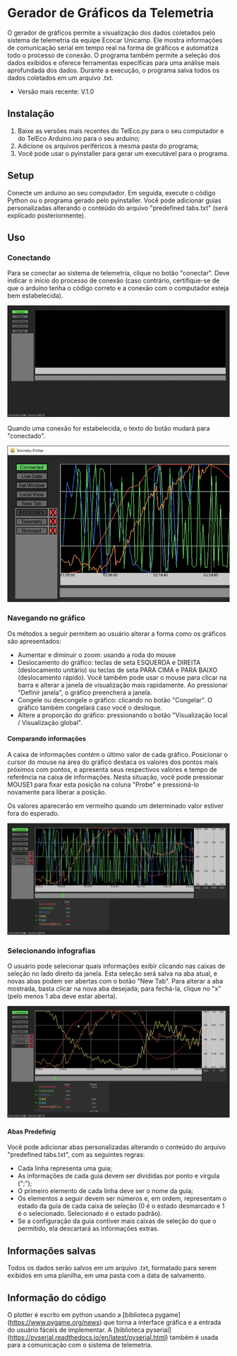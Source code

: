 # Gerador de Gráficos da Telemetria

O gerador de gráficos permite a visualização dos dados coletados pelo sistema de telemetria da equipe Ecocar Unicamp. Ele mostra informações de comunicação serial em tempo real na forma de gráficos e automatiza todo o processo de conexão. O programa também permite a seleção dos dados exibidos e oferece ferramentas específicas para uma análise mais aprofundada dos dados. Durante a execução, o programa salva todos os dados coletados em um arquivo .txt.

* Versão mais recente: V.1.0

## Instalação

1. Baixe as versões mais recentes do TelEco.py para o seu computador e do TelEco Arduino.ino para o seu arduino;
2. Adicione os arquivos periféricos à mesma pasta do programa;
3. Você pode usar o pyinstaller para gerar um executável para o programa.

## Setup

Conecte um arduino ao seu computador. Em seguida, execute o código Python ou o programa gerado pelo pyinstaller.
Você pode adicionar guias personalizadas alterando o conteúdo do arquivo "predefined tabs.txt" (será explicado posteriormente).

## Uso

### Conectando

Para se conectar ao sistema de telemetria, clique no botão "conectar". Deve indicar o início do processo de conexão (caso contrário, certifique-se de que o arduino tenha o código correto e a conexão com o computador esteja bem estabelecida).

<img src = "doc/Telemetry-Plotter-2021-12-07-13-48-24.gif">

Quando uma conexão for estabelecida, o texto do botão mudará para "conectado".

<img src = "doc/Connected button.png">

### Navegando no gráfico

Os métodos a seguir permitem ao usuário alterar a forma como os gráficos são apresentados:
* Aumentar e diminuir o zoom: usando a roda do mouse
* Deslocamento do gráfico: teclas de seta ESQUERDA e DIREITA (deslocamento unitário) ou teclas de seta PARA CIMA e PARA BAIXO (deslocamento rápido). Você também pode usar o mouse para clicar na barra e alterar a janela de visualização mais rapidamente. Ao pressionar "Definir janela", o gráfico preencherá a janela.
* Congele ou descongele o gráfico: clicando no botão "Congelar". O gráfico também congelará caso você o desloque.
* Altere a proporção do gráfico: pressionando o botão "Visualização local / Visualização global".

#### Comparando informações
A caixa de informações contém o último valor de cada gráfico. Posicionar o cursor do mouse na área do gráfico destaca os valores dos pontos mais próximos com pontos, e apresenta seus respectivos valores e tempo de referência na caixa de informações. Nesta situação, você pode pressionar MOUSE1 para fixar esta posição na coluna "Probe" e pressioná-lo novamente para liberar a posição.

Os valores aparecerão em vermelho quando um determinado valor estiver fora do esperado.

<img src = "doc/Comparing-points.gif">

### Selecionando infografias

O usuário pode selecionar quais informações exibir clicando nas caixas de seleção no lado direito da janela. Esta seleção será salva na aba atual, e novas abas podem ser abertas com o botão "New Tab". Para alterar a aba mostrada, basta clicar na nova aba desejada; para fechá-la, clique no "x" (pelo menos 1 aba deve estar aberta).

<img src = "doc/Changing-tabs.gif">

#### Abas Predefinig

Você pode adicionar abas personalizadas alterando o conteúdo do arquivo "predefined tabs.txt", com as seguintes regras: 

* Cada linha representa uma guia;
* As informações de cada guia devem ser divididas por ponto e vírgula (";");
* O primeiro elemento de cada linha deve ser o nome da guia;
* Os elementos a seguir devem ser números e, em ordem, representam o estado da guia de cada caixa de seleção (0 é o estado desmarcado e 1 é o selecionado. Selecionado é o estado padrão).
* Se a configuração da guia contiver mais caixas de seleção do que o permitido, ela descartará as informações extras.

## Informações salvas

Todos os dados serão salvos em um arquivo .txt, formatado para serem exibidos em uma planilha, em uma pasta com a data de salvamento.

## Informação do código

O plotter é escrito em python usando a [biblioteca pygame] (https://www.pygame.org/news) que torna a interface gráfica e a entrada do usuário fáceis de implementar.
A [biblioteca pyserial] (https://pyserial.readthedocs.io/en/latest/pyserial.html) também é usada para a comunicação com o sistema de telemetria.
